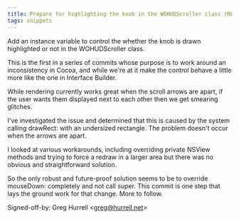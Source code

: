 ```yaml
---
title: Prepare for highlighting the knob in the WOHUDScroller class (REnamer, c1a4b63)
tags: snippets
---
```


Add an instance variable to control the whether the knob is drawn highlighted or not in the WOHUDScroller class.

This is the first in a series of commits whose purpose is to work around an inconsistency in Cocoa, and while we're at it make the control behave a little more like the one in Interface Builder.

While rendering currently works great when the scroll arrows are apart, if the user wants them displayed next to each other then we get smearing glitches.

I've investigated the issue and determined that this is caused by the system calling drawRect: with an undersized rectangle. The problem doesn't occur when the arrows are apart.

I looked at various workarounds, including overriding private NSView methods and trying to force a redraw in a larger area but there was no obvious and straightforward solution.

So the only robust and future-proof solution seems to be to override mouseDown: completely and not call super. This commit is one step that lays the ground work for that change. More to follow.

Signed-off-by: Greg Hurrell &lt;greg@hurrell.net&gt;

